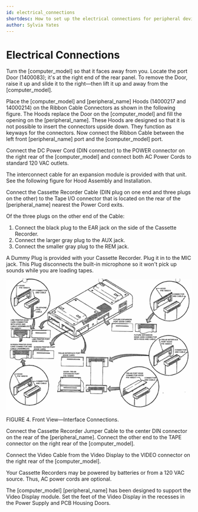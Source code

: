 ```yaml
---
id: electrical_connections
shortdesc: How to set up the electrical connections for peripheral devices attaching to the [computer_model] computer.
author: Sylvia Yates
---
```


# Electrical Connections

Turn the [computer_model] so that it faces away from you. Locate the port Door (1400083); it's at the right end of the rear panel. To remove the Door, raise it up and slide it to the right—then lift it up and away from the [computer_model].

Place the [computer_model] and [peripheral_name] Hoods (14000217 and 14000214) on the Ribbon Cable Connectors as shown in the following figure. The Hoods replace the Door on the [computer_model] and fill the opening on the [peripheral_name]. These Hoods are designed so that it is not possible to insert the connectors upside down. They function as keyways for the connectors. Now connect the Ribbon Cable between the left front [peripheral_name] port and the [computer_model] port.

Connect the DC Power Cord (DIN connector) to the POWER connector on the right rear of the [computer_model] and connect both AC Power Cords to standard 120 VAC outlets.

The interconnect cable for an expansion module is provided with that unit. See the following figure for Hood Assembly and Installation.

Connect the Cassette Recorder Cable (DIN plug on one end and three plugs on the other) to the Tape I/O connector that is located on the rear of the [peripheral_name] nearest the Power Cord exits.

Of the three plugs on the other end of the Cable:

1. Connect the black plug to the EAR jack on the side of the Cassette Recorder.
2. Connect the larger gray plug to the AUX jack.
3. Connect the smaller gray plug to the REM jack.

<p><div data-class="note">A Dummy Plug is provided with your Cassette Recorder. Plug it in to the MIC jack. This Plug disconnects the built-in microphone so it won't pick up sounds while you are loading tapes.</div></p>

![Image](images/interface_connections.png)

FIGURE 4. Front View—Interface Connections.

Connect the Cassette Recorder Jumper Cable to the center DIN connector on the rear of the [peripheral_name]. Connect the other end to the TAPE connector on the right rear of the [computer_model].

Connect the Video Cable from the Video Display to the VIDEO connector on the right rear of the [computer_model].

<p><div data-class="note">Your Cassette Recorders may be powered by batteries or from a 120 VAC source. Thus, AC power cords are optional.</div></p>

The [computer_model] [peripheral_name] has been designed to support the Video Display module. Set the feet of the Video Display in the recesses in the Power Supply and PCB Housing Doors. 